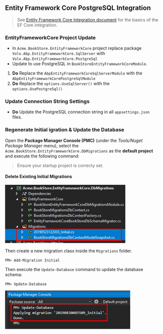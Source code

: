 ﻿## Entity Framework Core PostgreSQL Integration

> See [Entity Framework Core Integration document](../Entity-Framework-Core.md) for the basics of the EF Core integration.

### EntityFrameworkCore Project Update

- In `Acme.BookStore.EntityFrameworkCore` project replace package `Volo.Abp.EntityFrameworkCore.SqlServer` with `Volo.Abp.EntityFrameworkCore.PostgreSql` 
- Update to use PostgreSQL in `BookStoreEntityFrameworkCoreModule`. 

1. **Do** Replace the `AbpEntityFrameworkCoreSqlServerModule` with the `AbpEntityFrameworkCorePostgreSqlModule`
2. **Do** Replace the `options.UseSqlServer()` with the `options.UsePostgreSql()`

### Update Connection String Settings
- **Do** Update the PostgreSQL connection string in all `appsettings.json` files.

### Regenerate Initial igration & Update the Database
Open the **Package Manager Console (PMC)** (under the *Tools/Nuget Package Manager* menu), select the `Acme.BookStore.EntityFrameworkCore.DbMigrations` as the **default project** and execute the following command:
> Ensure your startup project is correcty set.

#### Delete Existing Initial Migrations

![postgresql-delete-initial-migrations](images/postgresql-delete-initial-migrations.png)

Then create a new migration class inside the `Migrations` folder.

````
PM> Add-Migration Initial
````

Then execute the `Update-Database` command to update the database schema:

````
PM> Update-Database
````

![postgresql-update-database](images/postgresql-update-database.png)

